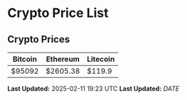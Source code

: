 # Crypto Price List

## Crypto Prices
| Bitcoin | Ethereum | Litecoin |
| ------- | -------- | -------- |
| $95092 | $2605.38 | $119.9 |
**Last Updated:** 2025-02-11 19:23 UTC
**Last Updated:** $DATE$
